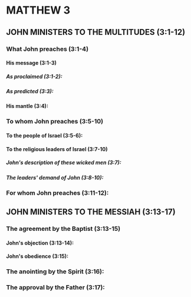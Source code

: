 ---
---
# MATTHEW 3 
## JOHN MINISTERS TO THE MULTITUDES (3:1-12) 
###  What John preaches (3:1-4) 
####  His message (3:1-3) 
#####  As proclaimed (3:1-2): 
#####  As predicted (3:3): 
####  His mantle (3:4): 
###  To whom John preaches (3:5-10) 
####  To the people of Israel (3:5-6): 
####  To the religious leaders of Israel (3:7-10) 
#####  John\'s description of these wicked men (3:7): 
#####  The leaders\' demand of John (3:8-10): 
###  For whom John preaches (3:11-12): 
## JOHN MINISTERS TO THE MESSIAH (3:13-17) 
###  The agreement by the Baptist (3:13-15) 
####  John\'s objection (3:13-14): 
####  John\'s obedience (3:15): 
###  The anointing by the Spirit (3:16): 
###  The approval by the Father (3:17): 
